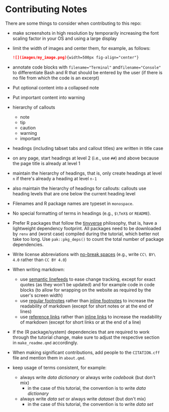 # Contributing Notes

There are some things to consider when contributing to this repo:

- make screenshots in high resolution
  by temporarily increasing the font scaling factor in your OS
  and using a large display
- limit the width of images and center them, for example, as follows:
  
  ```md
  ![](images/my_image.png){width=500px fig-align="center"}
  ```
- annotate code blocks with `filename="Terminal"` and`filename="Console"`
  to differentiate Bash and R that should be entered by the user
  (if there is no file from which the code is an excerpt)
- Put optional content into a collapsed note
- Put important content into warning
- hierarchy of callouts
  - note
  - tip
  - caution
  - warning
  - important
- headings (including tabset tabs and callout titles) are written in title case
- on any page, start headings at level 2 (i.e., use `##`) and above
  because the page title is already at level 1
- maintain the hierarchy of headings, that is,
  only create headings at level `n` if there's already a heading at level `n-1`
- also maintain the hierarchy of headings for callouts:
  callouts use heading levels that are one below the current heading level
- Filenames and R package names are typeset in `monospace`.
- No special formatting of terms in headings (e.g., `$\TeX$` or `README`).
- Prefer R packages that follow the [tinyverse](https://www.tinyverse.org/) philosophy,
  that is, have a lightweight dependency footprint.
  All packages need to be downloaded by `renv` and (worst case) compiled during the tutorial,
  which better not take too long.
  Use `pak::pkg_deps()` to count the total number of package dependencies.
- Write license abbreviations with [no-break spaces][no-break-space]
  (e.g., write `CC\ BY\ 4.0` rather than `CC BY 4.0`)
- When writing markdown:
  - use [semantic linefeeds][semantic-linefeeds] to ease change tracking,
    except for exact quotes (as they won't be updated)
    and for example code in code blocks
    (to allow for wrapping on the website as required by the user's screen width)
  - use [regular footnotes][regular-footnotes] rather than [inline footnotes][inline-footnotes]
    to increase the readability of markdown
    (except for short notes or at the end of lines)
  - use [reference links][reference-links] rather than [inline links][inline-links]
    to increase the readability of markdown
    (except for short links or at the end of a line)
- If the (R package/system) dependencies that are required to work through the tutorial change,
  make sure to adjust the respective section in `make_readme.qmd` accordingly.
- When making significant contributions,
  add people to the `CITATION.cff` file and mention them in `about.qmd`.
- keep usage of terms consistent, for example:
  - always write _data dictionary_ or always write _codebook_ (but don't mix)
    - in the case of this tutorial, the convention is to write _data dictionary_
  - always write _data set_ or always write _dataset_ (but don't mix)
    - in the case of this tutorial, the convention is to write _data set_

[no-break-space]: https://pandoc.org/MANUAL.html#extension-all_symbols_escapable:~:text=A%20backslash%2Descaped%20space%20is%20parsed%20as%20a%20nonbreaking%20space.
[semantic-linefeeds]: https://rhodesmill.org/brandon/2012/one-sentence-per-line/
[regular-footnotes]: https://pandoc.org/MANUAL.html#extension-footnotes
[inline-footnotes]: https://pandoc.org/MANUAL.html#extension-inline_notes
[reference-links]: https://pandoc.org/MANUAL.html#reference-links
[inline-links]: https://pandoc.org/MANUAL.html#inline-links
